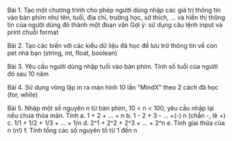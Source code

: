 Bài 1. Tạo một chương trình cho phép người dùng nhập các giá trị thông tin vào bàn phím như tên, tuổi, địa chỉ, trường học, sở thích, ... và hiển thị thông tin của người dùng đó thành một đoạn văn
Gợi ý: sử dụng câu lệnh input và print chuỗi format

Bài 2. Tạo các biến với các kiểu dữ liệu đã học để lưu trữ thông tin về con pet nhà bạn (string, int, float, boolean)

Bài 3. Yêu cầu người dùng nhập tuổi vào bàn phím. Tính số tuổi của người đó sau 10 năm

Bài 4. Sử dụng vòng lặp in ra màn hình 10 lần "MindX" theo 2 cách đã học (for, while)

Bài 5. Nhập một số nguyên n từ bàn phím, 10 < n < 100, yêu cầu nhập lại nếu chưa thỏa mãn. Tính
a. 1 + 2 + ... + n
b. 1 - 2 + 3 - ... +(-) n (chẵn -, lẻ +)
c. 1/1 + 1/2 + 1/3 + ... + 1/n
d. 2^1 + 2^2 + 2^3 + ... + 2^n
e. Tính giai thừa của n (n!)
f. Tính tổng các số nguyên tố từ 1 đến n
